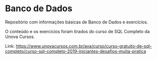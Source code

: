 # Banco de Dados
Repositório com informações básicas de Banco de Dados e exercícios.

O conteúdo e os exercícios foram tirados do curso de SQL Completo da Unova Cursos.

Link: https://www.unovacursos.com.br/ava/curso/curso-gratuito-de-sql-completo/curso-sql-completo-2019-iniciantes-desafios-muita-pratica
